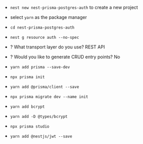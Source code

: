 - `nest new nest-prisma-postgres-auth` to create a new project
- select `yarn` as the package manager
- `cd nest-prisma-postgres-auth`
- `nest g resource auth --no-spec`
- ? What transport layer do you use? REST API
- ? Would you like to generate CRUD entry points? No

- `yarn add prisma --save-dev`
- `npx prisma init`
- `yarn add @prisma/client --save`
- `npx prisma migrate dev --name init`
- `yarn add bcrypt`
- `yarn add -D @types/bcrypt`
- `npx prisma studio`
- `yarn add @nestjs/jwt --save`
